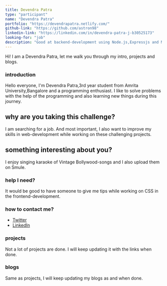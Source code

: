 ```yaml
---
title: Devendra Patra
type: "participant"
name: "Devendra Patra"
portfolio: "https://devendrapatra.netlify.com/"
github-link: "https://github.com/astron98"
linkedin-link: "https://linkedin.com/in/devendra-patra-j-b30525173"
looking-for: "job"
description: "Good at backend-development using Node.js,Expressjs and MySQL and have basic skills in the frontend."
---
```


Hi! I am a Devendra Patra, let me walk you through my intro, projects and blogs.

### introduction

Hello everyone, I'm Devendra Patra,3rd year student from Amrita University,Bangalore and a programming enthusiast. I like to solve problems with the help of the programming and also learning new things during this journey.

## why are you taking this challenge?

I am searching for a job.
And most important, I also want to improve my skills in web-development while working on these challenging projects.

## something interesting about you?

I enjoy singing karaoke of Vintage Bollywood-songs and I also upload them on Smule.

### help I need?

It would be good to have someone to give me tips while working on CSS in the frontend-development.

### how to contact me?

- [Twitter](https://twitter.com/astron99)
- [LinkedIn](https://www.linkedin.com/in/devendra-patra-j-b30525173)

### projects

Not a lot of projects are done. I will keep updating it with the links when done.



### blogs

Same as projects, I will keep updating my blogs as and when done.



